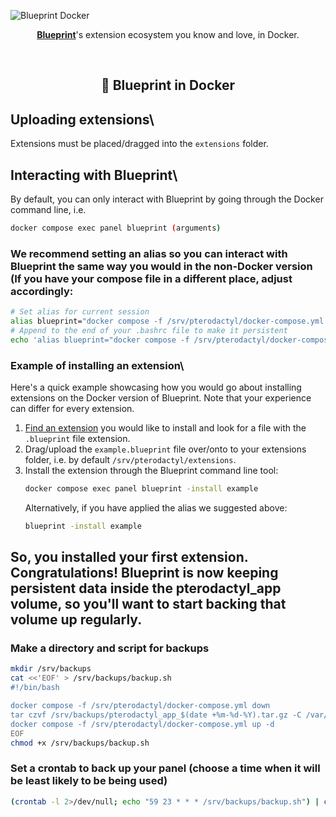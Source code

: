 <!-- Header -->
![Blueprint Docker](https://github.com/BlueprintFramework/docker/assets/103201875/f1c39e6e-afb0-4e24-abd3-508ec883d66b)
<p align="center"><a href="https://github.com/BlueprintFramework/main"><b>Blueprint</b></a>'s extension ecosystem you know and love, in Docker.</p>

<!-- Information -->
<br/><h2 align="center">🐳 Blueprint in Docker</h2>

## Uploading extensions\
Extensions must be placed/dragged into the `extensions` folder.

## Interacting with Blueprint\
By default, you can only interact with Blueprint by going through the Docker command line, i.e.
```bash
docker compose exec panel blueprint (arguments)
```

### We recommend setting an alias so you can interact with Blueprint the same way you would in the non-Docker version (If you have your compose file in a different place, adjust accordingly:
```bash
# Set alias for current session
alias blueprint="docker compose -f /srv/pterodactyl/docker-compose.yml exec panel blueprint"
# Append to the end of your .bashrc file to make it persistent
echo 'alias blueprint="docker compose -f /srv/pterodactyl/docker-compose.yml exec panel blueprint"' >> ~/.bashrc
```

### Example of installing an extension\
Here's a quick example showcasing how you would go about installing extensions on the Docker version of Blueprint. Note that your experience can differ for every extension.
  1. [Find an extension](https://blueprint.zip/browse) you would like to install and look for a file with the `.blueprint` file extension.
  2. Drag/upload the `example.blueprint` file over/onto to your extensions folder, i.e. by default `/srv/pterodactyl/extensions`.
  3. Install the extension through the Blueprint command line tool:
     ```bash
     docker compose exec panel blueprint -install example
     ```
     Alternatively, if you have applied the alias we suggested above:
     ```bash
     blueprint -install example
     ```

## So, you installed your first extension. Congratulations! Blueprint is now keeping persistent data inside the pterodactyl_app volume, so you'll want to start backing that volume up regularly.
### Make a directory and script for backups
```bash
mkdir /srv/backups
cat <<'EOF' > /srv/backups/backup.sh
#!/bin/bash

docker compose -f /srv/pterodactyl/docker-compose.yml down
tar czvf /srv/backups/pterodactyl_app_$(date +%m-%d-%Y).tar.gz -C /var/lib/docker/volumes/pterodactyl_app/_data .
docker compose -f /srv/pterodactyl/docker-compose.yml up -d
EOF
chmod +x /srv/backups/backup.sh
```

### Set a crontab to back up your panel (choose a time when it will be least likely to be being used)
```bash
(crontab -l 2>/dev/null; echo "59 23 * * * /srv/backups/backup.sh") | crontab -
```
